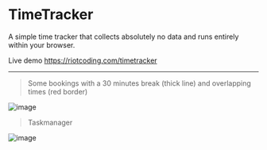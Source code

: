 # TimeTracker

A simple time tracker that collects absolutely no data and runs entirely within your browser.

Live demo <https://riotcoding.com/timetracker>

---

> Some bookings with a 30 minutes break (thick line) and overlapping times (red border)

![image](https://github.com/user-attachments/assets/538b7612-b3b9-4f21-bb20-f515057f8b10)

> Taskmanager

![image](https://github.com/user-attachments/assets/c087cdb8-96d8-47a7-b79d-034513bec905)
